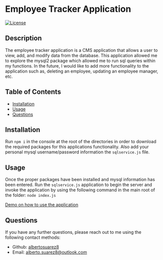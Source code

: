 # Employee Tracker Application

[![License](https:&#x2F;&#x2F;img.shields.io&#x2F;badge&#x2F;License-ISC-blue.svg)](https:&#x2F;&#x2F;opensource.org&#x2F;licenses&#x2F;ISC)

## Description

The employee tracker application is a CMS application that allows a user to view, add, and modify data from the database. This application allowed me to explore the mysql2 package which allowed me to run sql queries within my functions. In the future, I would like to add more functionality to the application such as, deleting an employee, updating an employee manager, etc. 

## Table of Contents

- [Installation](#installation)
- [Usage](#usage)
- [Questions](#questions)


## Installation

Run `npm i` in the console at the root of the directories in order to download the required packages for this applications functionality. Also add your personal mysql username/password information the `sqlservice.js` file.

## Usage

Once the proper packages have been installed and mysql information has been entered. Run the `sqlservice.js` application to begin the server and invoke the application by using the following command in the main root of the folder: `node index.js`

[Demo on how to use the application](https://drive.google.com/file/d/1PF7NLVwKsCpH7EQDt3dnBfltxxFD8igB/view)

## Questions

If you have any further questions, please reach out to me using the following contact methods:
- Github: [albertosuarez8](https://github.com/albertosuarez8)
- Email: alberto.suarez8@outlook.com

